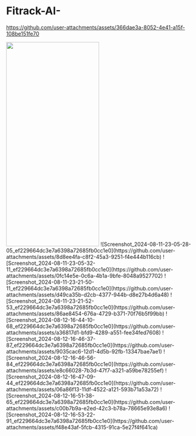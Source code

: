 ﻿# Fitrack-AI-
https://github.com/user-attachments/assets/366dae3a-8052-4e41-a15f-108be151fe70

<img src="https://github.com/user-attachments/assets/13c0e5d2-dafe-4d8f-80ad-5126655a0776" width="250" height="550">
![Screenshot_2024-08-11-23-05-28-05_ef229664dc3e7a6398a72685fb0cc1e0](https://github.com/user-attachments/assets/8d8ee4fa-c8f2-45a3-9251-f4e444b116cb)
![Screenshot_2024-08-11-23-05-32-11_ef229664dc3e7a6398a72685fb0cc1e0](https://github.com/user-attachments/assets/0fc14e5e-0c6a-4b1a-9bfe-8048a9527702)
![Screenshot_2024-08-11-23-21-50-11_ef229664dc3e7a6398a72685fb0cc1e0](https://github.com/user-attachments/assets/d49ca35b-d2cb-4377-944b-d8e27b4d6a48)
![Screenshot_2024-08-11-23-21-52-53_ef229664dc3e7a6398a72685fb0cc1e0](https://github.com/user-attachments/assets/86ae8454-676a-4729-b371-70f76b5f99bb)
![Screenshot_2024-08-12-16-44-10-68_ef229664dc3e7a6398a72685fb0cc1e0](https://github.com/user-attachments/assets/a36817d1-bfd9-4289-a551-fee34fed7608)
![Screenshot_2024-08-12-16-46-37-87_ef229664dc3e7a6398a72685fb0cc1e0](https://github.com/user-attachments/assets/9035cac6-12d1-4d5b-92fb-13347bae7ae1)
![Screenshot_2024-08-12-16-46-56-84_ef229664dc3e7a6398a72685fb0cc1e0](https://github.com/user-attachments/assets/e8c66028-7b3d-47f7-a321-a59be78255ef)
![Screenshot_2024-08-12-16-47-09-44_ef229664dc3e7a6398a72685fb0cc1e0](https://github.com/user-attachments/assets/06a86f13-11df-4522-a121-593b71a53a72)
![Screenshot_2024-08-12-16-51-38-65_ef229664dc3e7a6398a72685fb0cc1e0](https://github.com/user-attachments/assets/c00b7b9a-e2ed-42c3-b78a-78665e93e8a6)
![Screenshot_2024-08-12-16-53-22-91_ef229664dc3e7a6398a72685fb0cc1e0](https://github.com/user-attachments/assets/f48e43af-5fcb-4315-91ca-5e27f4f641ca)
